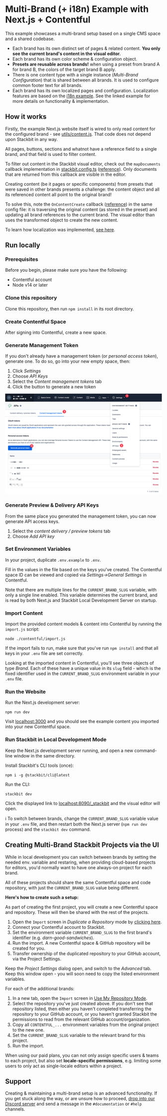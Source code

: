 # Multi-Brand (+ i18n) Example with Next.js + Contentful

This example showcases a multi-brand setup based on a single CMS space and a shared codebase.

* Each brand has its own distinct set of pages & related content. **You only see the current brand's content in the visual editor.**
* Each brand has its own color scheme & configuration object.
* **Presets are reusable across brands!** when using a preset from brand A for brand B, the colors of the target brand B apply.
* There is one content type with a single instance (*Multi-Brand Configuration*) that is shared between all brands. It is used to configure common footer text for all brands.
* Each brand has its own localized pages and configuration. Localization features are based on the [i18n example](../i18n-nextjs-contentful/). See the linked example for more details on functionality & implementation. 

## How it works

Firstly, the example Next.js website itself is wired to only read content for the configured brand - see [utils/content.js](./utils/content.js). That code does not depend upon Stackbit in any way. 

All pages, buttons, sections and whatnot have a reference field to a single brand, and that field is used to filter content.

To filter out content in the Stackbit visual editor, check out the `mapDocuments` callback implementation in [stackbit.config.ts](./stackbit.config.ts) ([reference](https://docs.stackbit.com/reference/config/content-modeling#mapdocuments)). Only documents that are returned from this callback are visible in the editor.

Creating content (be it pages or specific components) from presets that were saved in other brands presents a challenge: the content object and all its referenced content all point to the original brand! 

To solve this, note the `OnContentCreate` callback ([reference](https://docs.stackbit.com/reference/config/documents#oncontentcreate)) in the same config file: it is traversing the original content (as stored in the preset) and updating all brand references to the current brand. The visual editor than uses the transformed object to create the new content.

To learn how localization was implemented, [see here](../i18n-nextjs-contentful/README.md).

## Run locally

### Prerequisites

Before you begin, please make sure you have the following:

- Contentful account
- Node v14 or later

### Clone this repository

Clone this repository, then run `npm install` in its root directory.

### Create Contentful Space

After signing into Contentful, create a new space. 

### Generate Management Token

If you don't already have a management token (or _personal access token_), generate one. To do so, go into your new empty space, then:

1. Click _Settings_
1. Choose _API Keys_
1. Select the _Content management tokens_ tab
1. Click the button to generate a new token

![Generate content management token](./docs/generate-mgmt-token.png)

### Generate Preview & Delivery API Keys

From the same place you generated the management token, you can now generate API access keys.

1. Select the *content delivery / preview tokens* tab
1. Choose *Add API key*

### Set Environment Variables

In your project, duplicate `.env.example` to `.env`. 

Fill in the values in the file based on the keys you've created. The Contentful space ID can be viewed and copied via *Settings->General Settings* in Contentful.

Note that there are multiple lines for the `CURRENT_BRAND_SLUG` variable, with only a single line enabled. This variable determines the current brand, and is read by both Next.js and Stackbit Local Development Server on startup.

### Import Content

Import the provided content models & content into Contentful by running the `import.js` script:

    node ./contentful/import.js

If the import fails to run, make sure that you've run `npm install` and that all keys in your `.env` file are set correctly.

Looking at the imported content in Contentful, you'll see three objects of type *Brand*. Each of these have a unique value in its `slug` field - which is the fixed identifier used in the `CURRENT_BRAND_SLUG` environment variable in your `.env` file.

### Run the Website

Run the Next.js development server:

    npm run dev

Visit [localhost:3000](http://localhost:3000) and you should see the example content you imported into your new Contentful space.

### Run Stackbit in Local Development Mode

Keep the Next.js development server running, and open a new command-line window in the same directory.

Install Stackbit's CLI tools (once):
    
    npm i -g @stackbit/cli@latest

Run the CLI:

    stackbit dev

Click the displayed link to [localhost:8090/_stackbit](http://localhost:8090/_stackbit) and the visual editor will open.

ℹ️ To switch between brands, change the `CURRENT_BRAND_SLUG` variable value in your `.env` file, and then restart both the Next.js server (`npm run dev` process) and the `stackbit dev` command.

## Creating Multi-Brand Stackbit Projects via the UI

While in local development you can switch between brands by setting the needed env. variable and restaring, when providing cloud-based projects for editors, you'd normally want to have one always-on project for each brand.

All of these projects should share the same Contentful space and code repository, with just the `CURRENT_BRAND_SLUG` value being different.

**Here's how to create such a setup:**

As part of creating the first project, you will create a new Contentful space and repository. These will then be shared with the rest of the projects.

1. Open the `Import` screen in *Duplicate a Repository* mode by [clicking here](https://create.netlify.com/import?mode=duplicate&repository=https%3A%2F%2Fgithub.com%2Fstackbit-themes%2Fstackbit-examples&rootdir=i18n-multi-brand&validate=auto).
1. Connect your Contentful account to Stackbit.
1. Set the environment variable `CURRENT_BRAND_SLUG` to the first brand's identifier (e.g. *darn-good-sandwiches*).
1. Run the import. A new Contentful space & GitHub repository will be created for you.
1. Transfer ownership of the duplicated repository to your GitHub account, via the Project Settings.

Keep the *Project Settings* dialog open, and switch to the *Advanced* tab. Keep this window open - you will soon need to copy the listed environment variables.

For each of the additional brands:

1. In a new tab, open the `Import` screen in [Use My Repository Mode](https://app.stackbit.com/import?mode=use).
1. Select the repository you've just created above. If you don't see that repository listed, then either you haven't completed transferring the repository to your GitHub account, or you haven't granted Stackbit the permissions to read from the relevant GitHub account/organization.
1. Copy all `CONTENTFUL_...` environment variables from the original project to the new one.
1. Set the `CURRENT_BRAND_SLUG` variable to the relevant brand for this project.
1. Run the import.

When using our paid plans, you can not only assign specific users & teams to each project, but also set **locale-specific permissions**, e.g. limiting some users to only act as single-locale editors within a project.

## Support

Creating & maintaining a multi-brand setup is an advanced functionality. If you get stuck along the way, or are unsure how to proceed, [drop into our Discord server](https://discord.gg/HUNhjVkznH) and send a message in the `#documentation` or `#help` channels.
